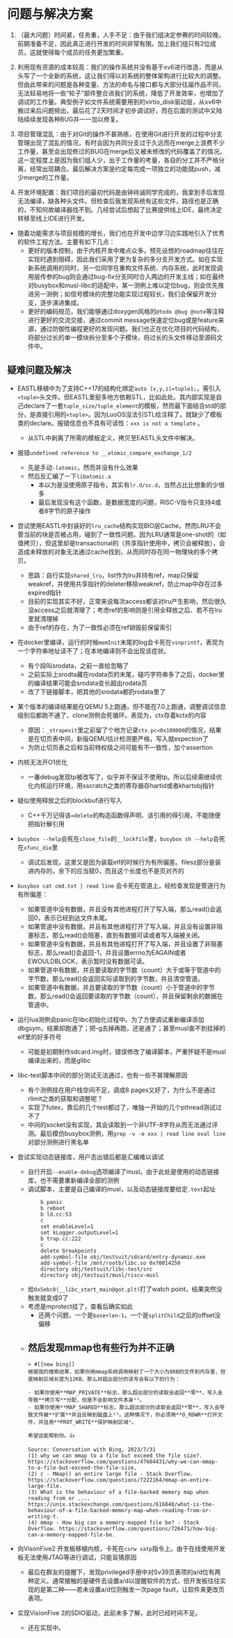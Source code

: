 # 问题与解决方案

1. （最大问题）时间紧，任务重，人手不足：由于我们组决定参赛的时间较晚，前期准备不足，因此真正进行开发的时间非常有限。加上我们组只有2位成员，这就使得每个成员的任务更加繁重。

2. 利用现有资源的成本较高：我们的操作系统并没有基于xv6进行改造，而是从头写了一个全新的系统，这让我们得以对系统的整体架构进行比较大的调整。但由此带来的问题是各种变量、方法的命名与接口都与大部分往届作品不同，无法轻易地将一些“轮子”部件整合进我们的系统，降低了开发效率，也增加了调试的工作量。典型例子如文件系统需要用到的virtio_disk驱动层，从xv6中搬过来后问题频出，最后花了2天时间才初步调试好，而在后面的测试中又陆陆续续发现各种BUG并一一加以修复。

3. 项目管理混乱：由于对Git的操作不甚熟练，在使用Git进行开发的过程中分支管理出现了混乱的情况，有时会因为共同分支过于久远而在merge上浪费不少工作量，甚至会出现修过的BUG在merge后又被未修改的代码覆盖了的情况。这一定程度上是因为我们组人少，出于工作量的考量，各自的分工并不严格分离，经常出现耦合。最后解决方案是约定每完成一项独立的功能就push，减少merge的工作量。

4. 开发环境配置：我们项目的最初代码是由钟祎诚同学完成的，我拿到手后发现无法编译，缺各种头文件。但检查后我发现系统有这些文件，路径也是正确的，不知何故编译器找不到。几经尝试后想起了比赛提供线上IDE，最终决定转移至线上IDE进行开发。

- 随着功能需求与项目规模的增长，我们也在开发中边学习边实践地引入了优秀的软件工程方法。主要有如下几点：  
	- 更好的版本控制，由于内核开发中难点众多，预先设想的roadmap往往在实现时遇到阻碍，因此我们采用了更为复杂的多分支开发方式。如在实现新系统调用的同时，另一位同学在重构文件系统、内存系统，此时发现调用层传参的bug则会通过bug-fix分支同时合入两边的开发主线；如在最终对busybox和musl-libc的适配中，某一测例上难以定位bug，则会优先推进另一测例；如信号模块的完整功能实现过程较长，我们会保留开发分支，逐步演进集成。  
	- 更好的编码规范，我们能够通过doxygen风格的`@todo @bug @note`等注释进行更好的交流交接，通过commit message快速定位bug或是feature来源，通过防御性编程更好的发现问题。我们也正在优化项目的代码结构，将部分过长的单一模块拆分至多个子模块，将过长的头文件移动至源码文件中。  

## 疑难问题及解决

- EASTL移植中为了支持C++17的结构化绑定`auto [x,y,z]=tuple1;`，需引入`<tuple>`头文件。但EASTL里挺多地方依赖STL，比如此处。其内部实现是自己declare了一套`tuple_size/tuple_element`的模板，然而最下面结合std的部分，是直接引用的`<tuple>`。因为LuoOS没法引STL给注释了，就缺少了模板类的declare。报错信息也不具有可读性：`xxx is not a template`  。
    - 从STL中剥离了所需的模板定义，拷贝至EASTL头文件中解决。

- 报错`undefined reference to __atomic_compare_exchange_1/2`
	- 先是手动`-latomic`，然而并没有什么效果
	- 然后反汇编了一下`libatomic.a`  
		- 本以为是没使用原子指令，其实有`lr.d/sc.d`，当然占比比想象的少很多  
		- 最后发现没有这个函数，是数据宽度的问题，RISC-V指令只支持4或者8字节的原子操作

- 尝试使用EASTL中封装好的`lru_cache`结构实现BIO层Cache，然而LRU不会管当前的块是否被占用，碰到了一致性问题。因为LRU通常是one-shot的（如值拷贝），但这里却是transactional的（共享指针使用中，拷贝会被释放），会造成未释放的对象无法通过cache找到，从而同时存在同一物理块的多个拷贝。
    - 思路：自行实现`shared_lru`，list作为lru并持有ref，map只保留weakref，并使用共享指针的deleter移除weakref，防止map中存在过多expired指针
    - 目前的实现其实不好，正常来说每次access都该对lru产生影响，然后很久没access之后就清理了；考虑ref的影响则是引用全释放之后、若不在lru里就清理掉  
    - 由于ref的存在，为了一致性必须在ref销毁前保留索引

- 在docker里编译，运行的时候`memInit`末尾的log会卡死在`vsnprintf`，表现为一个字符串地址读不了；在本地编译则不会出现该症状。
	- 有个段叫srodata，之前一直给忽略了  
	- 之前实际上srodta藏在rodata页的末尾，碰巧字符串多了之后，docker里的编译结果可能会srodata变长超出rodata页  
	- 改了下链接脚本，把其他的srodata都扔rodata里了

- 某个版本的编译结果能在QEMU 5上跑通，但不能在7.0上跑通，调整调试信息级别后都跑不通了，clone测例会死循环。表现为，ctx存着kctx的内容
    - 原因：`_strapexit`里之前留了个地方记录`ctx.pc<0x100000`的情况，结果是在切页表中间，新版QEMU估计检测更严格，写入就expection了  
    - 为防止切页表之后和当前特权级之间可能有不一致性，加个assertion 

- 内核无法开O1优化
	- 一番debug发现tp被改写了，似乎并不保证不使用tp。所以后续需继续优化内核运行环境，用sscratch之类的寄存器存hartid或者khartobj指针

- 疑似使用释放之后的blockbuf进行写入
	- C++千万记得该`=delete`的构造函数得声明、该引用的得引用，不能随便把指针解引用 

- `busybox --help`会死在`close_file`的`__lockfile`里，`busybox sh --help`会死在`xfunc_die`里
	- 调试后发现，这里又是因为装载elf的时候行为有所偏差。filesz部分是装进内存的，余下的应当赋0，而且这个长度也不是页对齐的

- `busybox cat cmd.txt | read line` 会卡死在管道上，经检查发现是管道行为有所偏差：
	- 如果管道中没有数据，并且没有其他进程打开了写入端，那么read()会返回0，表示已经到达文件末尾。  
	- 如果管道中没有数据，并且有其他进程打开了写入端，并且没有设置非阻塞标志，那么read()会阻塞，直到有数据可读或者写入端被关闭。  
	- 如果管道中没有数据，并且有其他进程打开了写入端，并且设置了非阻塞标志，那么read()会返回-1，并且设置errno为EAGAIN或者EWOULDBLOCK，表示暂时没有数据可读。  
	- 如果管道中有数据，并且要读取的字节数（count）大于或等于管道中的字节数，那么read()会返回实际读取到的字节数，并且清空管道。  
	- 如果管道中有数据，并且要读取的字节数（count）小于管道中的字节数，那么read()会返回要读取的字节数（count），并且保留剩余的数据在管道中。  

- 运行lua测例会panic在libc初始化过程中。为了方便调试重新编译添加dbgsym，结果却跑通了；把-g去掉再跑，还是通了；甚至musl查不到挂掉的elf里的好多符号
    - 可能是初期制作sdcard.img时，错误修改了编译脚本，严重怀疑不是musl编译出来的，而是glibc
- libc-test脚本中间的部分测试无法通过，也有一些不甚理解原因
	- 有个测例挂在用户栈空间不足，调成8 pages又好了，为什么不是通过rlimit之类的获取和调整呢？
	- 实现了futex，靠后的几个test都过了，唯独一开始的几个pthread测试过不了
    - 中间的socket没有实现，其会读取到一个非UTF-8字符从而无法通过评测。最后模仿busybox测例，用`grep -v -e xxx | read line eval line`对部分测例进行黑名单

- 尝试实现动态链接库，用户态出错后都是汇编难以调试
    - 自行开启`--enable-debug`选项编译了musl。由于此处是使用的动态链接库，也不需要重新编译全部的测例
	- 调试脚本，主要是自己编译的musl，以及动态链接库要给定`.text`起址  
	  ```
	  	  b panic
	  	  b reboot
	  	  b ld.cc:53
	  	  c
	  	  set enableLevel=1
	  	  set kLogger.outputLevel=1
	  	  b trap.cc:222
	  	  c 
	  	  delete breakpoints
	  	  add-symbol-file obj/testsuit/sdcard/entry-dynamic.exe
	  	  add-symbol-file /mnt/rootb/libc.so 0x70014250
	  	  directory obj/testsuit/libc-test/src
	  	  directory obj/testsuit/musl/riscv-musl
	  ```
	- 给`0x5ebc0(__libc_start_main@got.plt)`打了watch point，结果突然没触发就变成0了  
	- 考虑是mprotect挂了，查看后确实如此
		- 还两个问题，一个是`base+len-1`，一个是`splitChild`之后的offset没偏移  
	- 然后发现mmap也有些行为并不正确  
		-  
		  > #[[new bing]]  
		  根据我的搜索结果，如果你用mmap系统调用映射了一个大小为8KB的文件到内存里，但是映射区域长度为12KB，那么对超出部分的读写会有以下的行为：  
		    
		  - 如果你使用**MAP_PRIVATE**标志，那么超出部分的读取会返回**零**，写入会导致**拷贝写**分配，但是不会影响文件本身¹²。  
		  - 如果你使用**MAP_SHARED**标志，那么超出部分的读取会返回**零**，写入会导致文件被**扩展**并且反映到磁盘上²³。这种情况下，你必须用**O_RDWR**打开文件，并且用**PROT_WRITE**保护映射区域²。  
		    
		  希望这能帮到你。👍  
		    
		  Source: Conversation with Bing, 2023/7/31  
		  (1) why we can mmap to a file but exceed the file size?. https://stackoverflow.com/questions/47604431/why-we-can-mmap-to-a-file-but-exceed-the-file-size.  
		  (2) c - Mmap() an entire large file - Stack Overflow. https://stackoverflow.com/questions/7222164/mmap-an-entire-large-file.  
		  (3) What is the behaviour of a file-backed memory map when reading from or .... https://unix.stackexchange.com/questions/616848/what-is-the-behaviour-of-a-file-backed-memory-map-when-reading-from-or-writing-t.  
		  (4) mmap - How big can a memory-mapped file be? - Stack Overflow. https://stackoverflow.com/questions/726471/how-big-can-a-memory-mapped-file-be.  
- 向VisonFive2 开发板移植内核，卡死在`csrw satp`指令上。由于在线使用开发板无法使用JTAG等进行调试，只能盲猜原因
    - 最后在群友的提醒下，发现privileged手册中对Sv39页表项的a/d位有两种定义。通常接触的是硬件去设置a/d以提醒软件的方式，但开发板往往实现的是第二种——若未设置a/d位则触发一次page fault，让软件来更改页表项。
- 实现VisionFive 2的SDIO驱动，此前未多了解，此时已经时间不足。
    - 还在实现中。